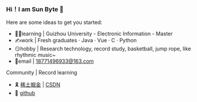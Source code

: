 ### Hi！**I am Sun Byte**  👋


Here are some ideas to get you started:

- 👩‍🎓learning | Guizhou University - Electronic Information - Master
- ✍️work | Fresh graduates · Java · Vue · C · Python
- 😏hobby | Research technology, record study, basketball, jump rope, like rhythmic music~
- 📮email | 18771496933@163.com

Community | Record learning
- 🎗️ [稀土掘金](https://juejin.cn/user/154350395071240) | [CSDN](https://blog.csdn.net/qq_44808710?spm=1000.2115.3001.5343)
- 🏅 [github](https://github.com/SunACong/SunACong)
